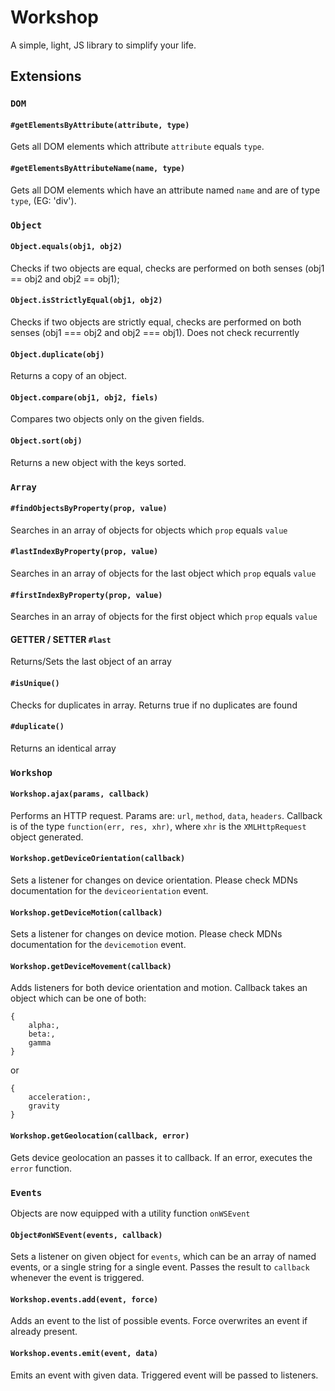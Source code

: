 # Workshop

A simple, light, JS library to simplify your life.

## Extensions

### `DOM`

#### `#getElementsByAttribute(attribute, type)`

Gets all DOM elements which attribute `attribute` equals `type`.

#### `#getElementsByAttributeName(name, type)`

Gets all DOM elements which have an attribute named `name` and are of type `type`, (EG: 'div').

### `Object`

#### `Object.equals(obj1, obj2)`

Checks if two objects are equal, checks are performed on both senses (obj1 == obj2 and obj2 == obj1);

#### `Object.isStrictlyEqual(obj1, obj2)`

Checks if two objects are strictly equal, checks are performed on both senses (obj1 === obj2 and obj2 === obj1). Does not check recurrently

#### `Object.duplicate(obj)`

Returns a copy of an object.

#### `Object.compare(obj1, obj2, fiels)`

Compares two objects only on the given fields.

#### `Object.sort(obj)`

Returns a new object with the keys sorted.

### `Array`

#### `#findObjectsByProperty(prop, value)`

Searches in an array of objects for objects which `prop` equals `value`

#### `#lastIndexByProperty(prop, value)`

Searches in an array of objects for the last object which `prop` equals `value`

#### `#firstIndexByProperty(prop, value)`

Searches in an array of objects for the first object which `prop` equals `value`

#### GETTER / SETTER `#last`

Returns/Sets the last object of an array

#### `#isUnique()`

Checks for duplicates in array. Returns true if no duplicates are found

#### `#duplicate()`

Returns an identical array

### `Workshop`

#### `Workshop.ajax(params, callback)`

Performs an HTTP request. Params are: `url`, `method`, `data`, `headers`. Callback is of the type `function(err, res, xhr)`, where `xhr` is the `XMLHttpRequest` object generated.

#### `Workshop.getDeviceOrientation(callback)`

Sets a listener for changes on device orientation. Please check MDNs documentation for the `deviceorientation` event.

#### `Workshop.getDeviceMotion(callback)`

Sets a listener for changes on device motion. Please check MDNs documentation for the `devicemotion` event.

#### `Workshop.getDeviceMovement(callback)`

Adds listeners for both device orientation and motion. Callback takes an object which can be one of both:

```
{
	alpha:,
	beta:,
	gamma
}
```
or
```
{
	acceleration:,
	gravity
}
```

#### `Workshop.getGeolocation(callback, error)`

Gets device geolocation an passes it to callback. If an error, executes the `error` function.

### `Events`

Objects are now equipped with a utility function `onWSEvent`

#### `Object#onWSEvent(events, callback)`

Sets a listener on given object for `events`, which can be an array of named events, or a single string for a single event. Passes the result to `callback` whenever the event is triggered.

#### `Workshop.events.add(event, force)`

Adds an event to the list of possible events. Force overwrites an event if already present.


#### `Workshop.events.emit(event, data)`

Emits an event with given data. Triggered event will be passed to listeners.










